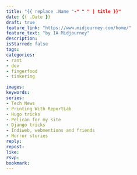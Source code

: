```yaml
---
title: "{{ replace .Name "-" " " | title }}"
date: {{ .Date }}
draft: true
feature_link: "https://www.midjourney.com/home/"
feature_text: "by IA Midjourney"
description:
isStarred: false
tags:
categories:
- rant
- dev
- fingerfood
- tinkering

images:
keywords:
series:
- Tech News
- Printing With ReportLab
- Hugo tricks
- Pelican for my site
- Django tricks
- Indiweb, webmentions and friends
- Horror stories
reply:
repost:
like:
rsvp:
bookmark:
---
```


